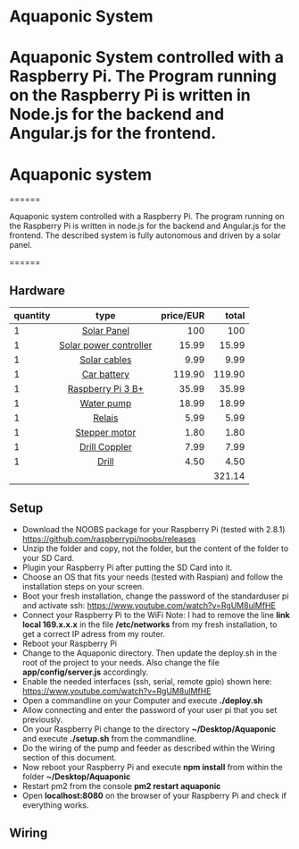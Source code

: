 Aquaponic System
======

Aquaponic System controlled with a Raspberry Pi.
The Program running on the Raspberry Pi is written in Node.js for the backend and Angular.js for the frontend.
=======
# Aquaponic system
======

Aquaponic system controlled with a Raspberry Pi.
The program running on the Raspberry Pi is written in node.js for the backend and Angular.js for the frontend. The described system is fully autonomous and driven by a solar panel.

======

## Hardware


| quantity | type | price/EUR | total |
| -------- | :-------------: | --------: | ---------: |
| 1 | [Solar Panel](https://www.amazon.de/gp/product/B00HTSVDAM/ref=oh_aui_detailpage_o04_s00?ie=UTF8&psc=1) | 100 | 100 |
| 1 | [Solar power controller](https://www.amazon.de/gp/product/B071VT42D2/ref=oh_aui_detailpage_o03_s00?ie=UTF8&psc=1) | 15.99 | 15.99 |
| 1 | [Solar cables](https://www.amazon.de/gp/product/B0171FERLE/ref=oh_aui_detailpage_o03_s00?ie=UTF8&psc=1) | 9.99 | 9.99 |
| 1 | [Car battery](https://www.amazon.de/BSA-DC-Solarbatterie-Versorgungsbatterie-Wohnmobil/dp/B07D562RWH/ref=sr_1_13?s=garden&ie=UTF8&qid=1531844717&sr=1-13&keywords=solar+batterie+12v) | 119.90 | 119.90 |
| 1 | [Raspberry Pi 3 B+](https://www.amazon.de/Raspberry-1373331-Pi-Modell-Mainboard/dp/B07BDR5PDW/ref=sr_1_5?s=computers&ie=UTF8&qid=1529962187&sr=1-5&keywords=raspberry+pi+3+b%2B) | 35.99 | 35.99 |
| 1 | [Water pump](https://www.amazon.de/gp/product/B01MTNBHPT/ref=oh_aui_detailpage_o09_s00?ie=UTF8&psc=1) | 18.99 | 18.99 |
| 1 | [Relais](https://www.amazon.de/gp/product/B01N25NYD6/ref=oh_aui_detailpage_o00_s00?ie=UTF8&psc=1) | 5.99 | 5.99 |
| 1 | [Stepper motor](https://www.amazon.de/DC-5V-Elektro-28BYJ-48-Modulplatine/dp/B00DGNO6PI/ref=sr_1_12?s=ce-de&ie=UTF8&qid=1529962986&sr=1-12&keywords=stepper+motor) | 1.80 | 1.80 |
| 1 | [Drill Coppler](https://www.amazon.de/gp/product/B0783QQMKP/ref=oh_aui_detailpage_o06_s00?ie=UTF8&psc=1) | 7.99 | 7.99 |
| 1 | [Drill](https://www.amazon.de/Bosch-2608596305-Pro-Holzspiralbohrer-%C3%98/dp/B0009W86IC/ref=sr_1_6?s=industrial&ie=UTF8&qid=1529962344&sr=1-6&keywords=Bohrer+8mm) | 4.50 | 4.50 |
||||321.14|

## Setup

* Download the NOOBS package for your Raspberry Pi (tested with 2.8.1) https://github.com/raspberrypi/noobs/releases
* Unzip the folder and copy, not the folder, but the content of the folder to your SD Card.
* Plugin your Raspberry Pi after putting the SD Card into it.
* Choose an OS that fits your needs (tested with Raspian) and follow the installation steps on your screen.
* Boot your fresh installation, change the password of the standarduser pi and activate ssh: https://www.youtube.com/watch?v=RgUM8ulMfHE
* Connect your Raspberry Pi to the WiFi
Note: I had to remove the line **link local 169.x.x.x** in the file **/etc/networks** from my fresh installation, to get a correct IP adress from my router.
* Reboot your Raspberry Pi
* Change to the Aquaponic directory. Then update the deploy.sh in the root of the project to your needs. Also change the file **app/config/server.js** accordingly.
* Enable the needed interfaces (ssh, serial, remote gpio) shown here: https://www.youtube.com/watch?v=RgUM8ulMfHE
* Open a commandline on your Computer and execute **./deploy.sh**
* Allow connecting and enter the password of your user pi that you set previously.
* On your Raspberry Pi change to the directory **~/Desktop/Aquaponic** and execute **./setup.sh** from the commandline.
* Do the wiring of the pump and feeder as described within the Wiring section of this document.
* Now reboot your Raspberry Pi and execute **npm install** from within the folder **~/Desktop/Aquaponic**
* Restart pm2 from the console **pm2 restart aquaponic**
* Open **localhost:8080** on the browser of your Raspberry Pi and check if everything works.

## Wiring
